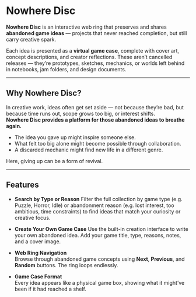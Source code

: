 # Nowhere Disc

**Nowhere Disc** is an interactive web ring that preserves and shares **abandoned game ideas** — projects that never reached completion, but still carry creative spark.

Each idea is presented as a **virtual game case**, complete with cover art, concept descriptions, and creator reflections. These aren’t cancelled releases — they’re prototypes, sketches, mechanics, or worlds left behind in notebooks, jam folders, and design documents.

---

## Why Nowhere Disc?

In creative work, ideas often get set aside — not because they’re bad, but because time runs out, scope grows too big, or interest shifts.  
**Nowhere Disc provides a platform for those abandoned ideas to breathe again.**

- The idea you gave up might inspire someone else.
- What felt too big alone might become possible through collaboration.
- A discarded mechanic might find new life in a different genre.

Here, giving up can be a form of revival.

---

## Features

- **Search by Type or Reason**
  Filter the full collection by game type (e.g. Puzzle, Horror, Idle) or abandonment reason (e.g. lost interest, too ambitious, time constraints) to find ideas that match your curiosity or creative focus.

- **Create Your Own Game Case**
  Use the built-in creation interface to write your own abandoned idea. Add your game title, type, reasons, notes, and a cover image.

- **Web Ring Navigation**  
  Browse through abandoned game concepts using **Next**, **Previous**, and **Random** buttons. The ring loops endlessly.

- **Game Case Format**  
  Every idea appears like a physical game box, showing what it might’ve been if it had reached a shelf.